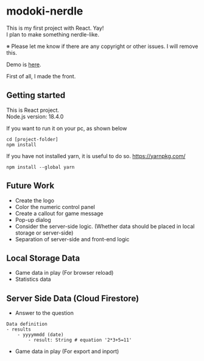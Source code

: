# modoki-nerdle

This is my first project with React. Yay!<br>
I plan to make something nerdle-like.

※ Please let me know if there are any copyright or other issues. I will remove this.

Demo is [here](https://hazukit0.github.io/modoki-nerdle/).

First of all, I made the front.

## Getting started

This is React project. <br>
Node.js version: 18.4.0

If you want to run it on your pc, as shown below

    cd [project-folder]
    npm install

If you have not installed yarn, it is useful to do so.
https://yarnpkg.com/

    npm install --global yarn


## Future Work
- Create the logo
- Color the numeric control panel
- Create a callout for game message
- Pop-up dialog
- Consider the server-side logic. (Whether data should be placed in local storage or server-side)
- Separation of server-side and front-end logic

## Local Storage Data
- Game data in play (For browser reload)
- Statistics data

## Server Side Data (Cloud Firestore)
- Answer to the question
```
Data definition
- results
    - yyyymmdd (date)
        - result: String # equation '2*3+5=11'
```
- Game data in play (For export and inport)
